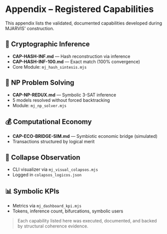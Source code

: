 # Appendix – Registered Capabilities

This appendix lists the validated, documented capabilities developed during MJARVIS' construction.

## 🔐 Cryptographic Inference

- **CAP-HASH-INF.md** — Hash reconstruction via inference
- **CAP-HASH-INF-100.md** — Exact match (100% convergence)
- Core Module: `mj_hash_sintesis.mjs`

## 🧮 NP Problem Solving

- **CAP-NP-REDUX.md** — Symbolic 3-SAT inference
- 5 models resolved without forced backtracking
- Module: `mj_np_solver.mjs`

## 💰 Computational Economy

- **CAP-ECO-BRIDGE-SIM.md** — Symbiotic economic bridge (simulated)
- Transactions structured by logical merit

## 🧠 Collapse Observation

- CLI visualizer via `mj_visual_colapsos.mjs`
- Logged in `colapsos_logicos.json`

## 📊 Symbolic KPIs

- Metrics via `mj_dashboard_kpi.mjs`
- Tokens, inference count, bifurcations, symbolic users

> Each capability listed here was executed, documented, and backed by structural coherence evidence.